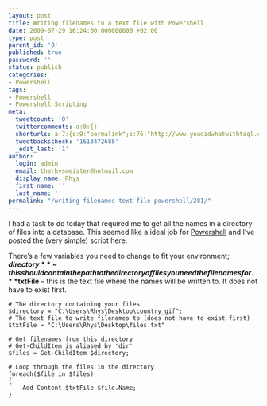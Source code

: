 ```yaml
---
layout: post
title: Writing filenames to a text file with Powershell
date: 2009-07-29 16:24:00.000000000 +02:00
type: post
parent_id: '0'
published: true
password: ''
status: publish
categories:
- Powershell
tags:
- Powershell
- Powershell Scripting
meta:
  tweetcount: '0'
  twittercomments: a:0:{}
  shorturls: a:7:{s:9:"permalink";s:76:"http://www.youdidwhatwithtsql.com/writing-filenames-text-file-powershell/281";s:7:"tinyurl";s:25:"http://tinyurl.com/mne28g";s:4:"isgd";s:18:"http://is.gd/1TliI";s:5:"bitly";s:19:"http://bit.ly/FuuUC";s:5:"snipr";s:22:"http://snipr.com/o90e3";s:5:"snurl";s:22:"http://snurl.com/o90e3";s:7:"snipurl";s:24:"http://snipurl.com/o90e3";}
  tweetbackscheck: '1613472688'
  _edit_last: '1'
author:
  login: admin
  email: therhysmeister@hotmail.com
  display_name: Rhys
  first_name: ''
  last_name: ''
permalink: "/writing-filenames-text-file-powershell/281/"
---
```

I had a task to do today that required me to get all the names in a directory of files into a database. This seemed like a ideal job for [Powershell](http://www.microsoft.com/windowsserver2003/technologies/management/powershell/default.mspx) and I’ve posted the (very simple) script here.

There’s a few variables you need to change to fit your environment; **$directory** - this should contain the path to the directory of files you need the filenames for. **$txtFile** – this is the text file where the names will be written to. It does not have to exist first.

```
# The directory containing your files
$directory = "C:\Users\Rhys\Desktop\country_gif";
# The text file to write filenames to (does not have to exist first)
$txtFile = "C:\Users\Rhys\Desktop\files.txt"

# Get filenames from this directory
# Get-ChildItem is aliased by 'dir'
$files = Get-ChildItem $directory;

# Loop through the files in the directory
foreach($file in $files)
{
	Add-Content $txtFile $file.Name;
}
```
